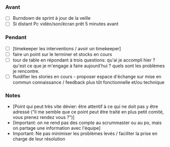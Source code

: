 ### Avant

- [ ] Burndown de sprint à jour de la veille
- [ ] Si distant Pc vidéo/son/écran prêt 5 minutes avant

### Pendant

- [ ] [timekeeper les interventions / avoir un timekeeper]
- [ ] faire un point sur le terminer et stocks en cours
- [ ] tour de table en répondant à trois questions: qu'ai je accompli hier ?  qu'est ce que je m'engage à faire aujourd'hui ?  quels sont les problèmes je rencontre.
- [ ] fluidifier les stories en cours - proposer espace d'échange sur mise en commun connaissance / feedback plus tôt fonctionnelle et/ou technique

### Notes

- [Point qui peut très vite dévier: être attentif à ce qui ne doit pas y être adressé (“il me semble que ce point peut être traité en plus petit comité, vous prenez rendez vous ?”)]
- [Important: on ne rend pas des compte au scrummaster ou au po, mais on partage une information avec l'équipe]
- Important: Ne pas minimiser les problèmes levés / faciliter la prise en charge de leur résolution